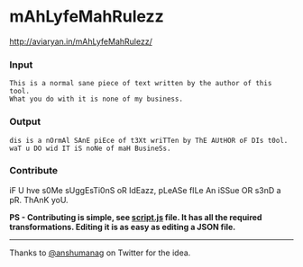# mAhLyfeMahRulezz

http://aviaryan.in/mAhLyfeMahRulezz/


### Input

```
This is a normal sane piece of text written by the author of this tool. 
What you do with it is none of my business.
```

### Output

```
dis is a nOrmAl SAnE piEce of t3Xt wriTTen by ThE AUtHOR oF DIs t0ol. 
waT u DO wid IT iS noNe of maH BusineSs.
```

### Contribute

iF U hve s0Me sUggEsTi0nS oR IdEazz, pLeASe fILe An iSSue OR s3nD a pR. ThAnK yoU.

**PS - Contributing is simple, see [script.js](script.js) file. It has all the required transformations. Editing it is as easy as editing a JSON file.**

-----

Thanks to [@anshumanag](https://twitter.com/anshumanag/status/853851127791493120) on Twitter for the idea.

